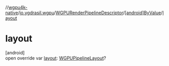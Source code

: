 //[wgpu4k-native](../../../../index.md)/[io.ygdrasil.wgpu](../../index.md)/[WGPURenderPipelineDescriptor](../index.md)/[[android]ByValue](index.md)/[layout](layout.md)

# layout

[android]\
open override var [layout](layout.md): [WGPUPipelineLayout](../../-w-g-p-u-pipeline-layout/index.md)?